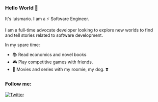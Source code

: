 ### Hello World 👋

It's luismario. I am a ⚡️ Software Engineer.

I am a full-time advocate developer looking to explore new worlds to find and tell stories related to software development.

In my spare time:
- 📚 Read economics and novel books
- 🎮 Play competitive games with friends.
- 🍿 Movies and series with my roomie, my dog. ❣️

### Follow me:
<p>
  <a href="https://twitter.com/itsluismario">
    <img src="https://img.shields.io/badge/Twitter-blue?style=for-the-badge&logo=Twitter" alt="Twitter" />
  </a>
</p>